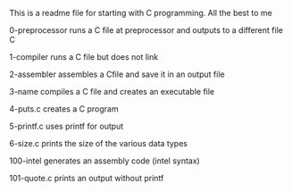 This is a readme file for starting with C programming. All the best to me

0-preprocessor runs a C file at preprocessor and outputs to  a different file C

1-compiler runs a C file but does not link

2-assembler assembles a Cfile and save it in an output file

3-name compiles a C file and creates an executable file

4-puts.c creates a C program

5-printf.c uses printf for output

6-size.c prints the size of the various data types

100-intel generates an assembly code (intel syntax)

101-quote.c prints an output without printf
